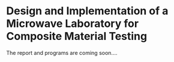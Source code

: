 # Design and Implementation of a Microwave Laboratory for Composite Material Testing

The report and programs are coming soon.... 
